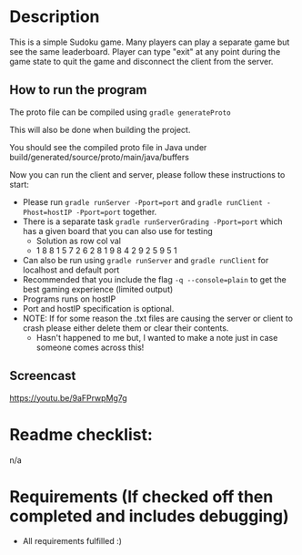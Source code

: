 # Description 
This is a simple Sudoku game. Many players can play a separate game but see the same leaderboard. Player can type "exit" at any point during the game state to quit the game and disconnect the client from the
server.

## How to run the program
The proto file can be compiled using
``gradle generateProto``  

This will also be done when building the project.  

You should see the compiled proto file in Java under build/generated/source/proto/main/java/buffers  

Now you can run the client and server, please follow these instructions to start:
* Please run `gradle runServer -Pport=port` and `gradle runClient -Phost=hostIP -Pport=port` together.
* There is a separate task `gradle runServerGrading -Pport=port` which has a given board that you can also use for testing
  * Solution as row col val
  * 1 8 8
    1 5 7
    2 6 2
    8 1 9
    8 4 2
    9 2 5
    9 5 1
* Can also be run using `gradle runServer` and `gradle runClient` for localhost and default port
* Recommended that you include the flag `-q --console=plain` to get the best gaming experience (limited output)
* Programs runs on hostIP
* Port and hostIP specification is optional.
* NOTE: If for some reason the .txt files are causing the server or client to crash please either delete them or clear their contents.
  * Hasn't happened to me but, I wanted to make a note just in case someone comes across this!

## Screencast
https://youtu.be/9aFPrwpMg7g

# Readme checklist:
n/a

# Requirements (If checked off then completed and includes debugging)
- All requirements fulfilled :)